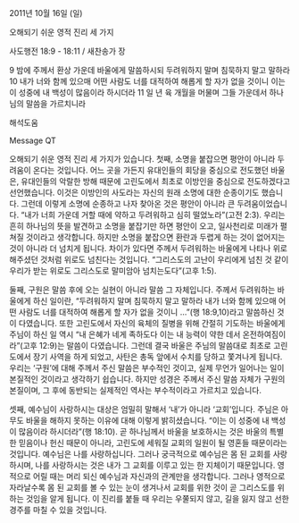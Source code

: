2011년 10월 16일 (일)

오해되기 쉬운 영적 진리 세 가지



사도행전 18:9 - 18:11 / 새찬송가  장


9 밤에 주께서 환상 가운데 바울에게 말씀하시되 두려워하지 말며 침묵하지 말고 말하라
10 내가 너와 함께 있으매 어떤 사람도 너를 대적하여 해롭게 할 자가 없을 것이니 이는 이 성중에 내 백성이 많음이라 하시더라
11 일 년 육 개월을 머물며 그들 가운데서 하나님의 말씀을 가르치니라

해석도움




Message QT

오해되기 쉬운 영적 진리 세 가지가 있습니다.
첫째, 소명을 붙잡으면 평안이 아니라 두려움이 온다는 것입니다. 어느 곳을 가든지 유대인들의 회당을 중심으로 전도했던 바울은, 유대인들의 악랄한 방해 때문에 고린도에서 최초로 이방인을 중심으로 전도하겠다고 선언했습니다. 이것은 이방인의 사도라는 자신의 원래 소명에 대한 순종이기도 했습니다. 그런데 이렇게 소명에 순종하고 나자 찾아온 것은 평안이 아니라 큰 두려움이었습니다. “내가 너희 가운데 거할 때에 약하고 두려워하고 심히 떨었노라”(고전 2:3). 우리는 흔히 하나님의 뜻을 발견하고 소명을 붙잡기만 하면 평안이 오고, 일사천리로 미래가 펼쳐질 것이라고 생각합니다. 하지만 소명을 붙잡으면 환란과 두렵게 하는 것이 없어지는 것이 아니라 더 넘치게 됩니다. 차이가 있다면 주께서 두려워하는 바울에게 나타나 위로해주셨던 것처럼 위로도 넘친다는 것입니다. “그리스도의 고난이 우리에게 넘친 것 같이 우리가 받는 위로도 그리스도로 말미암아 넘치는도다”(고후 1:5). 

둘째, 구원은 말씀 후에 오는 실현이 아니라 말씀 그 자체입니다. 주께서 두려워하는 바울에게 하신 일이란, “두려워하지 말며 침묵하지 말고 말하라 내가 너와 함께 있으매 어떤 사람도 너를 대적하여 해롭게 할 자가 없을 것이니 …”(행 18:9,10)라고 말씀하신 것이 다였습니다. 또한 고린도에서 자신의 육체의 질병을 위해 간절히 기도하는 바울에게 주님이 하신 일 역시 “내 은혜가 네게 족하도다 이는 내 능력이 약한 데서 온전하여짐이라”(고후 12:9)는 말씀이 다였습니다. 그런데 결국 바울은 주님의 말씀대로 최초로 고린도에서 장기 사역을 하게 되었고, 사탄은 총독 앞에서 수치를 당하고 쫓겨나게 됩니다. 우리는 ‘구원’에 대해 주께서 주신 말씀은 부수적인 것이고, 실제 무언가 일어나는 일이 본질적인 것이라고 생각하기 쉽습니다. 하지만 성경은 주께서 주신 말씀 자체가 구원의 본질이며, 그 후에 동반되는 실제적인 역사는 부수적이라고 가르치고 있습니다.

셋째, 예수님이 사랑하시는 대상은 엄밀히 말해서 ‘내’가 아니라 ‘교회’입니다. 주님은 아무도 바울을 해하지 못하는 이유에 대해 이렇게 밝히셨습니다. “이는 이 성중에 내 백성이 많음이라 하시더라”(행 18:10). 곧 하나님께서 바울을 보호하시는 것은 바울의 특별한 믿음이나 헌신 때문이 아니라, 고린도에 세워질 교회의 일원이 될 영혼들 때문이라는 것입니다. 예수님은 나를 사랑하십니다. 그러나 궁극적으로 예수님은 몸 된 교회를 사랑하시며, 나를 사랑하시는 것은 내가 그 교회를 이루고 있는 한 지체이기 때문입니다. 영적으로 어릴 때는 머리 되신 예수님과 자신과의 관계만을 생각합니다. 그러나 영적으로 자라날수록 몸 된 교회를 볼 수 있는 눈이 생겨나서 교회를 위한 것이 곧 그리스도를 위하는 것임을 알게 됩니다. 이 진리를 붙들 때 우리는 우쭐되지 않고, 길을 잃지 않고 선한 경주를 마칠 수 있을 것입니다.